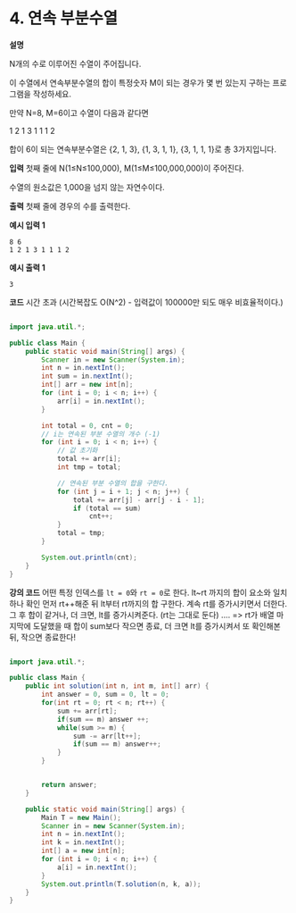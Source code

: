 # 4. 연속 부분수열

**설명**

N개의 수로 이루어진 수열이 주어집니다.

이 수열에서 연속부분수열의 합이 특정숫자 M이 되는 경우가 몇 번 있는지 구하는 프로그램을 작성하세요.

만약 N=8, M=6이고 수열이 다음과 같다면

1 2 1 3 1 1 1 2

합이 6이 되는 연속부분수열은 {2, 1, 3}, {1, 3, 1, 1}, {3, 1, 1, 1}로 총 3가지입니다.

**입력**
첫째 줄에 N(1≤N≤100,000), M(1≤M≤100,000,000)이 주어진다.

수열의 원소값은 1,000을 넘지 않는 자연수이다.

**출력**
첫째 줄에 경우의 수를 출력한다.

**예시 입력 1**

```
8 6
1 2 1 3 1 1 1 2
```

**예시 출력 1**

```
3
```

**코드**
시간 초과 (시간복잡도 O(N^2) - 입력값이 100000만 되도 매우 비효율적이다.)

```java

import java.util.*;

public class Main {
    public static void main(String[] args) {
        Scanner in = new Scanner(System.in);
        int n = in.nextInt();
        int sum = in.nextInt();
        int[] arr = new int[n];
        for (int i = 0; i < n; i++) {
            arr[i] = in.nextInt();
        }

        int total = 0, cnt = 0;
        // i는 연속된 부분 수열의 개수 (-1)
        for (int i = 0; i < n; i++) {
            // 값 초기화
            total += arr[i];
            int tmp = total;

            // 연속된 부분 수열의 합을 구한다.
            for (int j = i + 1; j < n; j++) {
                total += arr[j] - arr[j - i - 1];
                if (total == sum)
                    cnt++;
            }
            total = tmp;
        }

        System.out.println(cnt);
    }
}
```

**강의 코드**
어떤 특정 인덱스를 `lt = 0`와 `rt = 0`로 한다.
lt~rt 까지의 합이 요소와 일치하나 확인
먼저 rt++해준 뒤 lt부터 rt까지의 합 구한다. 계속 rt를 증가시키면서 더한다.
그 후 합이 같거나, 더 크면, lt를 증가시켜준다. (rt는 그대로 둔다)
.... => rt가 배열 마지막에 도달했을 때 합이 sum보다 작으면 종료, 더 크면 lt를 증가시켜서 또 확인해본 뒤, 작으면 종료한다!

```java

import java.util.*;

public class Main {
    public int solution(int n, int m, int[] arr) {
        int answer = 0, sum = 0, lt = 0;
        for(int rt = 0; rt < n; rt++) {
            sum += arr[rt];
            if(sum == m) answer ++;
            while(sum >= m) {
                sum -= arr[lt++];
                if(sum == m) answer++;
            }
        }


        return answer;
    }

    public static void main(String[] args) {
        Main T = new Main();
        Scanner in = new Scanner(System.in);
        int n = in.nextInt();
        int k = in.nextInt();
        int[] a = new int[n];
        for (int i = 0; i < n; i++) {
            a[i] = in.nextInt();
        }
        System.out.println(T.solution(n, k, a));
    }
}

```

